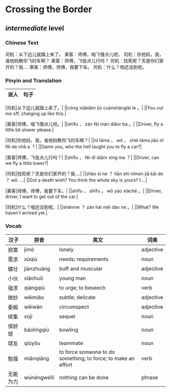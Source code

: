 # Crossing the Border
## *intermediate* level

### Chinese Text
司机：从下边儿就蹿上来了。
乘客：师傅，咱飞慢点儿吧。
司机：你他妈，我，谁他妈教你飞的车啊？
乘客：师傅，飞低点儿行吗？
司机：找死呢？天是你们家开的？我....
乘客：师傅，师傅，我要下车。
司机：什么？咱还没到呢。

### Pinyin and Translation
|说人|句子|
|----|----|

|司机|从下边儿就蹿上来了。|
||cóng xiàbiānr jiù cuānshànglái le 。|
||You cut me off, charging up like this.|

|乘客|师傅，咱飞慢点儿吧。|
||shīfu ， zán fēi màn diǎnr ba 。|
||Driver, fly a little bit slower please.|

|司机|你他妈，我，谁他妈教你飞的车啊？|
||nǐ tāma ， wǒ ， shéi tāma jiāo nǐ fēi de chē a ？|
||Damn you, who the hell taught you to fly a car?|

|乘客|师傅，飞低点儿行吗？|
||shīfu ， fēi dī diǎnr xíng ma ？|
||Driver, can we fly a little lower?|

|司机|找死呢？天是你们家开的？我....|
||zhǎo sǐ ne ？ tiān shì nǐmen jiā kāi de ？ wǒ ....|
||Got a death wish? You think the whole sky is yours? I....|

|乘客|师傅，师傅，我要下车。|
||shīfu ， shīfu ， wǒ yào xiàchē 。|
||Driver, driver, I want to get out of the car.|

|司机|什么？咱还没到呢。|
||shénme ？ zán hái méi dào ne 。|
||What? We haven't arrived yet.|
### Vocab
|汉子|拼音|英文|词类|
|----|----|----|----|
|寂寞|jìmò|lonely|adjective|
|需求|xūqiú|needs; requirements|noun|
|健壮|jiànzhuàng|buff and muscular|adjective|
|小伙|xiǎohuǒ|young man|noun|
|强求|qiángqiú|to urge; to beseech|verb|
|微妙|wēimiào|subtle; delicate|adjective|
|委婉|wěiwǎn|circumspect|adjective|
|续集|xùjí|sequel|noun|
|保龄球|bǎolíngqiú|bowling|noun|
|球友|qiúyǒu|teammate|noun|
|勉强|miǎnqiǎng|to force someone to do something; to force; to make an effort|verb|
|无能为力|wúnéngwéilì|nothing can be done|phrase|